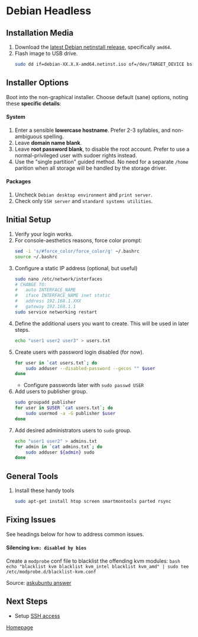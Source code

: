 # Debian Headless


## Installation Media

1. Download the [latest Debian netinstall release](https://www.debian.org/CD/netinst/), specifically `amd64`.
1. Flash image to USB drive.
    ```bash
    sudo dd if=debian-XX.X.X-amd64.netinst.iso of=/dev/TARGET_DEVICE bs=1M
    ```


## Installer Options

Boot into the non-graphical installer. Choose default (sane) options, noting these __specific details__:

#### System
1. Enter a sensible __lowercase hostname__. Prefer 2-3 syllables, and non-ambiguous spelling.
1. Leave __domain name blank__.
1. Leave __root password blank__, to disable the root account.  Prefer to use a normal-privileged user with sudoer rights instead.
1. Use the "single partition" guided method.  No need for a separate `/home` parition when all storage will be handled by the storage driver.

#### Packages
1. Uncheck `Debian desktop environment` and `print server`.
1. Check only `SSH server` and `standard systems utilities`.


## Initial Setup

1. Verify your login works.
1. For console-aesthetics reasons, force color prompt:
    ```bash
    sed -i 's/#force_color/force_color/g' ~/.bashrc
    source ~/.bashrc
    ```
1. Configure a static IP address (optional, but useful)
    ```bash
    sudo nano /etc/network/interfaces
    # CHANGE TO:
    #   auto INTERFACE_NAME
    #   iface INTERFACE_NAME inet static
    #   address 192.168.1.XXX
    #   gateway 192.168.1.1
    sudo service networking restart
    ```
1. Define the additional users you want to create.   This will be used in later steps.
    ```bash
    echo "user1 user2 user3" > users.txt
    ```
1. Create users with password login disabled (for now).
    ```bash
    for user in `cat users.txt`; do
        sudo adduser --disabled-password --gecos "" $user
    done
    ```
    * Configure passwords later with `sudo passwd USER`
1. Add users to publisher group.
    ```bash
    sudo groupadd publisher
    for user in $USER `cat users.txt`; do
        sudo usermod -a -G publisher $user
    done
    ```
1. Add desired administrators users to `sudo` group.
    ```bash
    echo "user1 user2" > admins.txt
    for admin in `cat admins.txt`; do
        sudo adduser ${admin} sudo
    done
    ```


## General Tools

1. Install these handy tools
    ```bash
    sudo apt-get install htop screen smartmontools parted rsync
    ```


## Fixing Issues

See headings below for how to address common issues.

#### Silencing `kvm: disabled by bios`
Create a `modprobe` conf file to blacklist the offending kvm modules:
    ```bash
    echo "blacklist kvm
    blacklist kvm_intel
    blacklist kvm_amd" | sudo tee /etc/modprobe.d/blacklist-kvm.conf
    ```

Source: [askubuntu answer](https://askubuntu.com/a/312858)


## Next Steps

* Setup [SSH access](../services/01_SSH.md)


[Homepage](../README.md)
